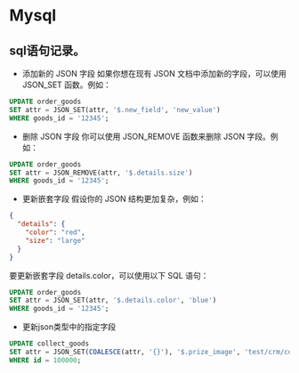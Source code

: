 # Mysql

## sql语句记录。

- 添加新的 JSON 字段
如果你想在现有 JSON 文档中添加新的字段，可以使用 JSON_SET 函数。例如：

```sql
UPDATE order_goods
SET attr = JSON_SET(attr, '$.new_field', 'new_value')
WHERE goods_id = '12345';
```

- 删除 JSON 字段
你可以使用 JSON_REMOVE 函数来删除 JSON 字段。例如：

```sql
UPDATE order_goods
SET attr = JSON_REMOVE(attr, '$.details.size')
WHERE goods_id = '12345';
```

- 更新嵌套字段
假设你的 JSON 结构更加复杂，例如：

```json
{
  "details": {
    "color": "red",
    "size": "large"
  }
}
```
要更新嵌套字段 details.color，可以使用以下 SQL 语句：

```sql
UPDATE order_goods
SET attr = JSON_SET(attr, '$.details.color', 'blue')
WHERE goods_id = '12345';
```

- 更新json类型中的指定字段

```sql
UPDATE collect_goods
SET attr = JSON_SET(COALESCE(attr, '{}'), '$.prize_image', 'test/crm/collect/card/202407/1720171308777.png')
WHERE id = 100000;
```